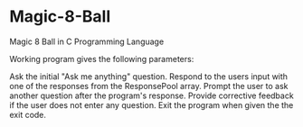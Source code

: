 # Magic-8-Ball
Magic 8 Ball in C Programming Language

Working program gives the following parameters:

Ask the initial "Ask me anything" question. 
Respond to the users input with one of the responses from the ResponsePool array. 
Prompt the user to ask another question after the program's response.
Provide corrective feedback if the user does not enter any question.
Exit the program when given the the exit code.
